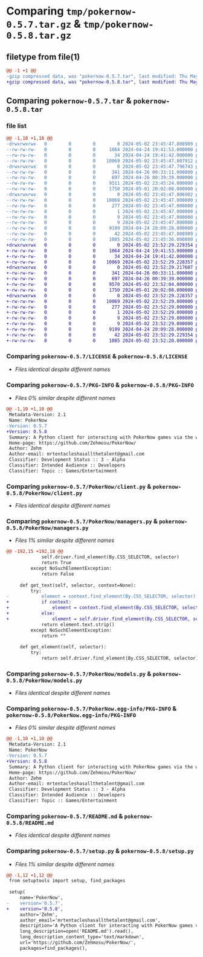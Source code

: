 # Comparing `tmp/pokernow-0.5.7.tar.gz` & `tmp/pokernow-0.5.8.tar.gz`

## filetype from file(1)

```diff
@@ -1 +1 @@
-gzip compressed data, was "pokernow-0.5.7.tar", last modified: Thu May  2 23:45:47 2024, max compression
+gzip compressed data, was "pokernow-0.5.8.tar", last modified: Thu May  2 23:52:29 2024, max compression
```

## Comparing `pokernow-0.5.7.tar` & `pokernow-0.5.8.tar`

### file list

```diff
@@ -1,18 +1,18 @@
-drwxrwxrwx   0        0        0        0 2024-05-02 23:45:47.808909 pokernow-0.5.7/
--rw-rw-rw-   0        0        0     1064 2024-04-24 19:41:53.000000 pokernow-0.5.7/LICENSE
--rw-rw-rw-   0        0        0       34 2024-04-24 19:41:42.000000 pokernow-0.5.7/MANIFEST.in
--rw-rw-rw-   0        0        0    10069 2024-05-02 23:45:47.807912 pokernow-0.5.7/PKG-INFO
-drwxrwxrwx   0        0        0        0 2024-05-02 23:45:47.796743 pokernow-0.5.7/PokerNow/
--rw-rw-rw-   0        0        0      341 2024-04-26 00:33:11.000000 pokernow-0.5.7/PokerNow/__init__.py
--rw-rw-rw-   0        0        0      697 2024-04-26 00:39:39.000000 pokernow-0.5.7/PokerNow/client.py
--rw-rw-rw-   0        0        0     9511 2024-05-02 23:45:24.000000 pokernow-0.5.7/PokerNow/managers.py
--rw-rw-rw-   0        0        0     1750 2024-05-01 20:02:08.000000 pokernow-0.5.7/PokerNow/models.py
-drwxrwxrwx   0        0        0        0 2024-05-02 23:45:47.806902 pokernow-0.5.7/PokerNow.egg-info/
--rw-rw-rw-   0        0        0    10069 2024-05-02 23:45:47.000000 pokernow-0.5.7/PokerNow.egg-info/PKG-INFO
--rw-rw-rw-   0        0        0      277 2024-05-02 23:45:47.000000 pokernow-0.5.7/PokerNow.egg-info/SOURCES.txt
--rw-rw-rw-   0        0        0        1 2024-05-02 23:45:47.000000 pokernow-0.5.7/PokerNow.egg-info/dependency_links.txt
--rw-rw-rw-   0        0        0        9 2024-05-02 23:45:47.000000 pokernow-0.5.7/PokerNow.egg-info/requires.txt
--rw-rw-rw-   0        0        0        9 2024-05-02 23:45:47.000000 pokernow-0.5.7/PokerNow.egg-info/top_level.txt
--rw-rw-rw-   0        0        0     9199 2024-04-24 20:09:28.000000 pokernow-0.5.7/README.md
--rw-rw-rw-   0        0        0       42 2024-05-02 23:45:47.808909 pokernow-0.5.7/setup.cfg
--rw-rw-rw-   0        0        0     1085 2024-05-02 23:45:36.000000 pokernow-0.5.7/setup.py
+drwxrwxrwx   0        0        0        0 2024-05-02 23:52:29.229354 pokernow-0.5.8/
+-rw-rw-rw-   0        0        0     1064 2024-04-24 19:41:53.000000 pokernow-0.5.8/LICENSE
+-rw-rw-rw-   0        0        0       34 2024-04-24 19:41:42.000000 pokernow-0.5.8/MANIFEST.in
+-rw-rw-rw-   0        0        0    10069 2024-05-02 23:52:29.228357 pokernow-0.5.8/PKG-INFO
+drwxrwxrwx   0        0        0        0 2024-05-02 23:52:29.217607 pokernow-0.5.8/PokerNow/
+-rw-rw-rw-   0        0        0      341 2024-04-26 00:33:11.000000 pokernow-0.5.8/PokerNow/__init__.py
+-rw-rw-rw-   0        0        0      697 2024-04-26 00:39:39.000000 pokernow-0.5.8/PokerNow/client.py
+-rw-rw-rw-   0        0        0     9570 2024-05-02 23:52:04.000000 pokernow-0.5.8/PokerNow/managers.py
+-rw-rw-rw-   0        0        0     1750 2024-05-01 20:02:08.000000 pokernow-0.5.8/PokerNow/models.py
+drwxrwxrwx   0        0        0        0 2024-05-02 23:52:29.228357 pokernow-0.5.8/PokerNow.egg-info/
+-rw-rw-rw-   0        0        0    10069 2024-05-02 23:52:29.000000 pokernow-0.5.8/PokerNow.egg-info/PKG-INFO
+-rw-rw-rw-   0        0        0      277 2024-05-02 23:52:29.000000 pokernow-0.5.8/PokerNow.egg-info/SOURCES.txt
+-rw-rw-rw-   0        0        0        1 2024-05-02 23:52:29.000000 pokernow-0.5.8/PokerNow.egg-info/dependency_links.txt
+-rw-rw-rw-   0        0        0        9 2024-05-02 23:52:29.000000 pokernow-0.5.8/PokerNow.egg-info/requires.txt
+-rw-rw-rw-   0        0        0        9 2024-05-02 23:52:29.000000 pokernow-0.5.8/PokerNow.egg-info/top_level.txt
+-rw-rw-rw-   0        0        0     9199 2024-04-24 20:09:28.000000 pokernow-0.5.8/README.md
+-rw-rw-rw-   0        0        0       42 2024-05-02 23:52:29.229354 pokernow-0.5.8/setup.cfg
+-rw-rw-rw-   0        0        0     1085 2024-05-02 23:52:20.000000 pokernow-0.5.8/setup.py
```

### Comparing `pokernow-0.5.7/LICENSE` & `pokernow-0.5.8/LICENSE`

 * *Files identical despite different names*

### Comparing `pokernow-0.5.7/PKG-INFO` & `pokernow-0.5.8/PKG-INFO`

 * *Files 0% similar despite different names*

```diff
@@ -1,10 +1,10 @@
 Metadata-Version: 2.1
 Name: PokerNow
-Version: 0.5.7
+Version: 0.5.8
 Summary: A Python client for interacting with PokerNow games via the web.
 Home-page: https://github.com/Zehmosu/PokerNow/
 Author: Zehm
 Author-email: mrtentacleshasallthetalent@gmail.com
 Classifier: Development Status :: 3 - Alpha
 Classifier: Intended Audience :: Developers
 Classifier: Topic :: Games/Entertainment
```

### Comparing `pokernow-0.5.7/PokerNow/client.py` & `pokernow-0.5.8/PokerNow/client.py`

 * *Files identical despite different names*

### Comparing `pokernow-0.5.7/PokerNow/managers.py` & `pokernow-0.5.8/PokerNow/managers.py`

 * *Files 1% similar despite different names*

```diff
@@ -192,15 +192,18 @@
             self.driver.find_element(By.CSS_SELECTOR, selector)
             return True
         except NoSuchElementException:
             return False
 
     def get_text(self, selector, context=None):
         try:
-            element = context.find_element(By.CSS_SELECTOR, selector) if context else self.driver.find_element(By.CSS_SELECTOR, selector)
+            if context:
+                element = context.find_element(By.CSS_SELECTOR, selector)
+            else:
+                element = self.driver.find_element(By.CSS_SELECTOR, selector)
             return element.text.strip()
         except NoSuchElementException:
             return ""
 
     def get_element(self, selector):
         try:
             return self.driver.find_element(By.CSS_SELECTOR, selector)
```

### Comparing `pokernow-0.5.7/PokerNow/models.py` & `pokernow-0.5.8/PokerNow/models.py`

 * *Files identical despite different names*

### Comparing `pokernow-0.5.7/PokerNow.egg-info/PKG-INFO` & `pokernow-0.5.8/PokerNow.egg-info/PKG-INFO`

 * *Files 0% similar despite different names*

```diff
@@ -1,10 +1,10 @@
 Metadata-Version: 2.1
 Name: PokerNow
-Version: 0.5.7
+Version: 0.5.8
 Summary: A Python client for interacting with PokerNow games via the web.
 Home-page: https://github.com/Zehmosu/PokerNow/
 Author: Zehm
 Author-email: mrtentacleshasallthetalent@gmail.com
 Classifier: Development Status :: 3 - Alpha
 Classifier: Intended Audience :: Developers
 Classifier: Topic :: Games/Entertainment
```

### Comparing `pokernow-0.5.7/README.md` & `pokernow-0.5.8/README.md`

 * *Files identical despite different names*

### Comparing `pokernow-0.5.7/setup.py` & `pokernow-0.5.8/setup.py`

 * *Files 1% similar despite different names*

```diff
@@ -1,12 +1,12 @@
 from setuptools import setup, find_packages
 
 setup(
     name='PokerNow',
-    version='0.5.7',
+    version='0.5.8',
     author='Zehm',
     author_email='mrtentacleshasallthetalent@gmail.com',
     description='A Python client for interacting with PokerNow games via the web.',
     long_description=open('README.md').read(),
     long_description_content_type='text/markdown',
     url='https://github.com/Zehmosu/PokerNow/',
     packages=find_packages(),
```


